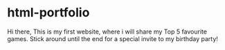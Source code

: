 # html-portfolio
Hi there, This is my first website, where i will share my Top 5 favourite games. Stick around until the end for a special invite to my birthday party!
